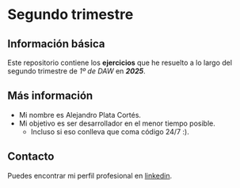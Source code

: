 # Segundo trimestre

## Información básica 

Este repositorio contiene los **ejercicios** que he resuelto a lo largo del segundo trimestre de *1º de DAW* en ***2025***.

## Más información

- Mi nombre es Alejandro Plata Cortés.
- Mi objetivo es ser desarrollador en el menor tiempo posible.
  - Incluso si eso conlleva que coma código 24/7 :).

## Contacto

Puedes encontrar mi perfil profesional en [linkedin](https://www.linkedin.com/in/alejandro-plata-cort%C3%A9s-730526349/). 

